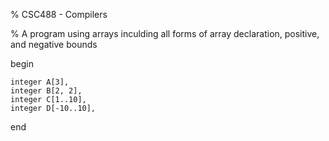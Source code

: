 % CSC488 - Compilers

% A program using arrays inculding all forms of array declaration, positive, and negative bounds

begin
	
	integer A[3],
	integer B[2, 2],
	integer C[1..10],
	integer D[-10..10],

end